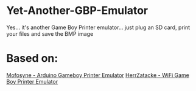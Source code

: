# Yet-Another-GBP-Emulator
Yes... it's another Game Boy Printer emulator... just plug an SD card, print your files and save the BMP image

# Based on:
[Mofosyne - Arduino Gameboy Printer Emulator](https://github.com/mofosyne/arduino-gameboy-printer-emulator)
[HerrZatacke - WiFi Game Boy Printer Emulator](https://github.com/HerrZatacke/wifi-gbp-emulator)
